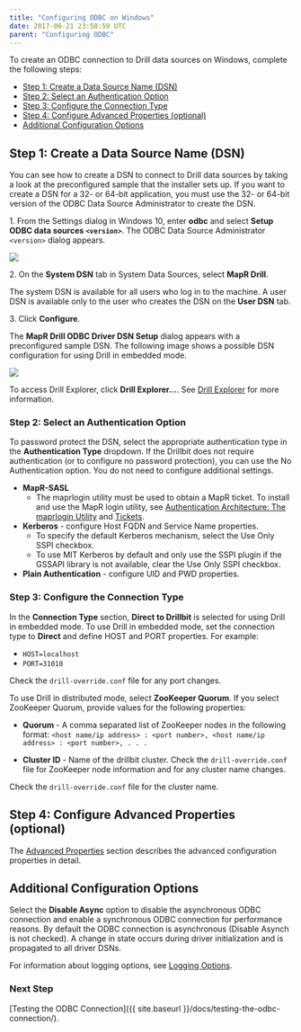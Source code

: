 ```yaml
---
title: "Configuring ODBC on Windows"
date: 2017-06-21 23:58:59 UTC
parent: "Configuring ODBC"
---
```

To create an ODBC connection to Drill data sources on Windows, complete the following steps:

  * [Step 1: Create a Data Source Name (DSN)]({{site.baseurl}}/docs/configuring-odbc-on-windows/#create-a-data-source-name-(dsn))
  * [Step 2: Select an Authentication Option]({{site.baseurl}}/docs/configuring-odbc-on-windows/#select-an-authentication-option)  
  * [Step 3: Configure the Connection Type]({{site.baseurl}}/docs/configuring-odbc-on-windows/#configure-the-connection-type)  
  * [Step 4: Configure Advanced Properties (optional)]({{site.baseurl}}/docs/configuring-odbc-on-windows/#configure-advanced-properties-(optional))  
  * [Additional Configuration Options]({{site.baseurl}}/docs/configuring-odbc-on-windows/#additional-configuration-options)

## Step 1: Create a Data Source Name (DSN) 

You can see how to create a DSN to connect to Drill data sources by taking a look at the preconfigured sample that the installer sets up. If you want to create a DSN for a 32- or 64-bit application, you must use the 32- or 64-bit
version of the ODBC Data Source Administrator to create the DSN.

1\. From the Settings dialog in Windows 10, enter **odbc** and select **Setup ODBC data sources `<version>`**. The ODBC Data Source Administrator `<version>` dialog appears.   

![](http://i.imgur.com/uK42pUe.png)



2\. On the **System DSN** tab in System Data Sources, select **MapR Drill**.  

   The system DSN is available for all users who log in to the machine. A user DSN is available only to the user who creates the DSN on the **User DSN** tab. 
 
3\. Click **Configure**.  
  
   The **MapR Drill ODBC Driver DSN Setup** dialog appears with a preconfigured sample DSN. The following image shows a possible DSN configuration for using Drill in embedded mode.  


![](http://i.imgur.com/f9Avhcz.png) 

   To access Drill Explorer, click **Drill Explorer...**. See [Drill Explorer]({{site.baseurl}}/docs/drill-explorer-introduction/) for more information.
   
### Step 2: Select an Authentication Option
To password protect the DSN, select the appropriate authentication type in the **Authentication Type** dropdown.  If the Drillbit does not require authentication (or to configure no password protection), you can use the No Authentication option. You do not need to configure additional settings.

* **MapR-SASL**
	* The maprlogin utility must be used to obtain a MapR ticket. To install and use the MapR login utility, see <a href="http://maprdocs.mapr.com/home/SecurityGuide/SecurityArchitecture-AuthenticationArchitecture.html" title="MapR Login Utilty">Authentication Architecture: The maprlogin Utility</a> and <a href="http://maprdocs.mapr.com/home/SecurityGuide/Tickets.html/">Tickets</a>.
* **Kerberos** - configure Host FQDN and Service Name properties.
	* To specify the default Kerberos mechanism, select the Use Only SSPI checkbox.
	* To use MIT Kerberos by default and only use the SSPI plugin if the GSSAPI library is not available, clear the Use Only SSPI checkbox.
* **Plain Authentication** - configure UID and PWD properties. 


### Step 3: Configure the Connection Type
In the **Connection Type** section, **Direct to Drillbit** is selected for using Drill in embedded mode. To use Drill in embedded mode, set the connection type to **Direct** and define HOST and PORT properties. For example:

* `HOST=localhost`  
* `PORT=31010`

Check the `drill-override.conf` file for any port changes. 

To use Drill in distributed mode, select **ZooKeeper Quorum**. If you select ZooKeeper Quorum, provide values for the following properties:

* **Quorum** - 
  A comma separated list of ZooKeeper nodes in the following format:
  `<host name/ip address> : <port number>, <host name/ip address> : <port number>, . . .`

* **Cluster ID** - 
  Name of the drillbit cluster. Check the `drill-override.conf` file for ZooKeeper node information and for any cluster name changes.

 Check the `drill-override.conf` file for the cluster name.  

## Step 4: Configure Advanced Properties (optional)


The [Advanced Properties]({{site.baseurl}}/docs/odbc-configuration-reference/) section describes the advanced configuration properties in detail.  

## Additional Configuration Options

Select the **Disable Async** option to disable the asynchronous ODBC connection and enable a synchronous ODBC connection for performance reasons. By default the ODBC connection is asynchronous (Disable Asynch is not checked). A change in state occurs during driver initialization and is propagated to all driver DSNs.

For information about logging options, see [Logging Options]({{site.baseurl}}/docs/odbc-configuration-reference/#logging-options).

### Next Step

[Testing the ODBC Connection]({{ site.baseurl }}/docs/testing-the-odbc-connection/).
